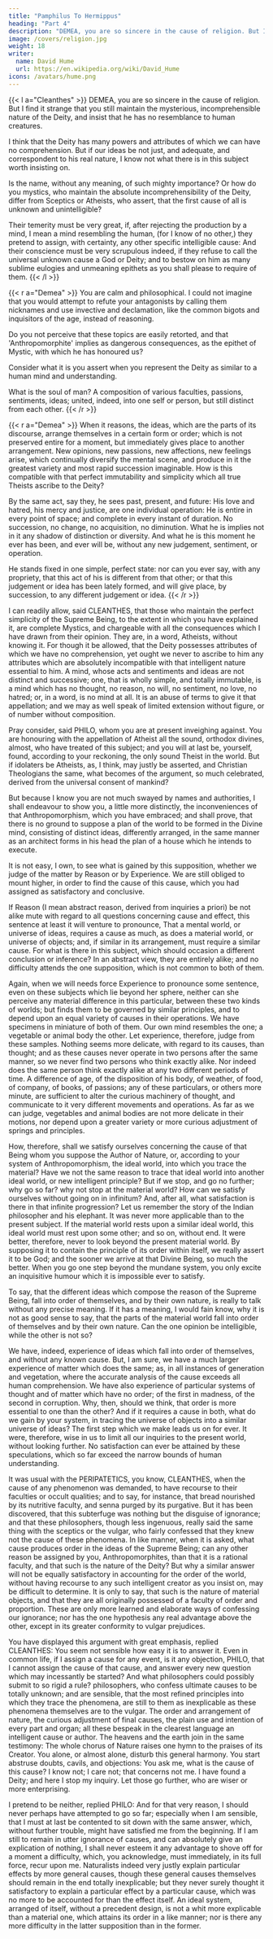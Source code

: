 ```yaml
---
title: "Pamphilus To Hermippus"
heading: "Part 4"
description: "DEMEA, you are so sincere in the cause of religion. But I find it strange that you still maintain the mysterious, incomprehensible nature of the Deity, and insist that he has no resemblance to human creatures."
image: /covers/religion.jpg
weight: 18
writer:
  name: David Hume
  url: https://en.wikipedia.org/wiki/David_Hume
icons: /avatars/hume.png
--- 
```



{{< l a="Cleanthes" >}}
DEMEA, you are so sincere in the cause of religion. But I find it strange that you still maintain the mysterious, incomprehensible nature of the Deity, and insist that he has no resemblance to human creatures. 

I think that the Deity has many powers and attributes of which we can have no comprehension. But if our ideas be not just, and adequate, and correspondent to his real nature, I know not what there is in this subject worth insisting on. 

Is the name, without any meaning, of such mighty importance? Or how do you mystics, who maintain the absolute incomprehensibility of the Deity, differ from Sceptics or Atheists, who assert, that the first cause of all is unknown and unintelligible? 

Their temerity must be very great, if, after rejecting the production by a mind, I mean a mind resembling the human, (for I know of no other,) they pretend to assign, with certainty, any other specific intelligible cause: And their conscience must be very scrupulous indeed, if they refuse to call the universal unknown cause a God or Deity; and to bestow on him as many sublime eulogies and unmeaning epithets as you shall please to require of them.
{{< /l >}}


{{< r a="Demea" >}}
You are calm and philosophical. I could not imagine that you would attempt to refute your antagonists by calling them nicknames and use invective and declamation, like the common bigots and inquisitors of the age, instead of reasoning.

Do you not perceive that these topics are easily retorted, and that 'Anthropomorphite' implies as dangerous consequences, as the epithet of Mystic, with which he has honoured us? 

Consider what it is you assert when you represent the Deity as similar to a human mind and understanding. 

What is the soul of man? A composition of various faculties, passions, sentiments, ideas; united, indeed, into one self or person, but still distinct from each other. 
{{< /r >}}

{{< r a="Demea" >}}
When it reasons, the ideas, which are the parts of its discourse, arrange themselves in a certain form or order; which is not preserved entire for a moment, but immediately gives place to another arrangement. New opinions, new passions, new affections, new feelings arise, which continually diversify the mental scene, and produce in it the greatest variety and most rapid succession imaginable. How is this compatible with that perfect immutability and simplicity which all true Theists ascribe to the Deity? 

By the same act, say they, he sees past, present, and future: His love and hatred, his mercy and justice, are one individual operation: He is entire in every point of space; and complete in every instant of duration. No succession, no change, no acquisition, no diminution. What he is implies not in it any shadow of distinction or diversity. And what he is this moment he ever has been, and ever will be, without any new judgement, sentiment, or operation.

He stands fixed in one simple, perfect state: nor can you ever say, with any propriety, that this act of his is different from that other; or that this judgement or idea has been lately formed, and will give place, by succession, to any different judgement or idea.
{{< /r >}}


I can readily allow, said CLEANTHES, that those who maintain the perfect simplicity of the Supreme Being, to the extent in which you have explained it, are complete Mystics, and chargeable with all the consequences which I have drawn from their opinion. They are, in a word, Atheists, without knowing it. For though it be allowed, that the Deity possesses attributes of which we have no comprehension, yet ought we never to ascribe to him any attributes which are absolutely incompatible with that intelligent nature essential to him. A mind, whose acts and sentiments and ideas are not distinct and successive; one, that is wholly simple, and totally immutable, is a mind which has no thought, no reason, no will, no sentiment, no love, no hatred; or, in a word, is no mind at all. It is an abuse of terms to give it that appellation; and we may as well speak of limited extension without figure, or of number without composition.

Pray consider, said PHILO, whom you are at present inveighing against. You are honouring with the appellation of Atheist all the sound, orthodox divines, almost, who have treated of this subject; and you will at last be, yourself, found, according to your reckoning, the only sound Theist in the world. But if idolaters be Atheists, as, I think, may justly be asserted, and Christian Theologians the same, what becomes of the argument, so much celebrated, derived from the universal consent of mankind?

But because I know you are not much swayed by names and authorities, I shall endeavour to show you, a little more distinctly, the inconveniences of that Anthropomorphism, which you have embraced; and shall prove, that there is no ground to suppose a plan of the world to be formed in the Divine mind, consisting of distinct ideas, differently arranged, in the same manner as an architect forms in his head the plan of a house which he intends to execute.

It is not easy, I own, to see what is gained by this supposition, whether we judge of the matter by Reason or by Experience. We are still obliged to mount higher, in order to find the cause of this cause, which you had assigned as satisfactory and conclusive.

If Reason (I mean abstract reason, derived from inquiries a priori) be not alike mute with regard to all questions concerning cause and effect, this sentence at least it will venture to pronounce, That a mental world, or universe of ideas, requires a cause as much, as does a material world, or universe of objects; and, if similar in its arrangement, must require a similar cause. For what is there in this subject, which should occasion a different conclusion or inference? In an abstract view, they are entirely alike; and no difficulty attends the one supposition, which is not common to both of them.

Again, when we will needs force Experience to pronounce some sentence, even on these subjects which lie beyond her sphere, neither can she perceive any material difference in this particular, between these two kinds of worlds; but finds them to be governed by similar principles, and to depend upon an equal variety of causes in their operations. We have specimens in miniature of both of them. Our own mind resembles the one; a vegetable or animal body the other. Let experience, therefore, judge from these samples. Nothing seems more delicate, with regard to its causes, than thought; and as these causes never operate in two persons after the same manner, so we never find two persons who think exactly alike. Nor indeed does the same person think exactly alike at any two different periods of time. A difference of age, of the disposition of his body, of weather, of food, of company, of books, of passions; any of these particulars, or others more minute, are sufficient to alter the curious machinery of thought, and communicate to it very different movements and operations. As far as we can judge, vegetables and animal bodies are not more delicate in their motions, nor depend upon a greater variety or more curious adjustment of springs and principles.

How, therefore, shall we satisfy ourselves concerning the cause of that Being whom you suppose the Author of Nature, or, according to your system of Anthropomorphism, the ideal world, into which you trace the material? Have we not the same reason to trace that ideal world into another ideal world, or new intelligent principle? But if we stop, and go no further; why go so far? why not stop at the material world? How can we satisfy ourselves without going on in infinitum? And, after all, what satisfaction is there in that infinite progression? Let us remember the story of the Indian philosopher and his elephant. It was never more applicable than to the present subject. If the material world rests upon a similar ideal world, this ideal world must rest upon some other; and so on, without end. It were better, therefore, never to look beyond the present material world. By supposing it to contain the principle of its order within itself, we really assert it to be God; and the sooner we arrive at that Divine Being, so much the better. When you go one step beyond the mundane system, you only excite an inquisitive humour which it is impossible ever to satisfy.

To say, that the different ideas which compose the reason of the Supreme Being, fall into order of themselves, and by their own nature, is really to talk without any precise meaning. If it has a meaning, I would fain know, why it is not as good sense to say, that the parts of the material world fall into order of themselves and by their own nature. Can the one opinion be intelligible, while the other is not so?

We have, indeed, experience of ideas which fall into order of themselves, and without any known cause. But, I am sure, we have a much larger experience of matter which does the same; as, in all instances of generation and vegetation, where the accurate analysis of the cause exceeds all human comprehension. We have also experience of particular systems of thought and of matter which have no order; of the first in madness, of the second in corruption. Why, then, should we think, that order is more essential to one than the other? And if it requires a cause in both, what do we gain by your system, in tracing the universe of objects into a similar universe of ideas? The first step which we make leads us on for ever. It were, therefore, wise in us to limit all our inquiries to the present world, without looking further. No satisfaction can ever be attained by these speculations, which so far exceed the narrow bounds of human understanding.

It was usual with the PERIPATETICS, you know, CLEANTHES, when the cause of any phenomenon was demanded, to have recourse to their faculties or occult qualities; and to say, for instance, that bread nourished by its nutritive faculty, and senna purged by its purgative. But it has been discovered, that this subterfuge was nothing but the disguise of ignorance; and that these philosophers, though less ingenuous, really said the same thing with the sceptics or the vulgar, who fairly confessed that they knew not the cause of these phenomena. In like manner, when it is asked, what cause produces order in the ideas of the Supreme Being; can any other reason be assigned by you, Anthropomorphites, than that it is a rational faculty, and that such is the nature of the Deity? But why a similar answer will not be equally satisfactory in accounting for the order of the world, without having recourse to any such intelligent creator as you insist on, may be difficult to determine. It is only to say, that such is the nature of material objects, and that they are all originally possessed of a faculty of order and proportion. These are only more learned and elaborate ways of confessing our ignorance; nor has the one hypothesis any real advantage above the other, except in its greater conformity to vulgar prejudices.

You have displayed this argument with great emphasis, replied CLEANTHES: You seem not sensible how easy it is to answer it. Even in common life, if I assign a cause for any event, is it any objection, PHILO, that I cannot assign the cause of that cause, and answer every new question which may incessantly be started? And what philosophers could possibly submit to so rigid a rule? philosophers, who confess ultimate causes to be totally unknown; and are sensible, that the most refined principles into which they trace the phenomena, are still to them as inexplicable as these phenomena themselves are to the vulgar. The order and arrangement of nature, the curious adjustment of final causes, the plain use and intention of every part and organ; all these bespeak in the clearest language an intelligent cause or author. The heavens and the earth join in the same testimony: The whole chorus of Nature raises one hymn to the praises of its Creator. You alone, or almost alone, disturb this general harmony. You start abstruse doubts, cavils, and objections: You ask me, what is the cause of this cause? I know not; I care not; that concerns not me. I have found a Deity; and here I stop my inquiry. Let those go further, who are wiser or more enterprising.

I pretend to be neither, replied PHILO: And for that very reason, I should never perhaps have attempted to go so far; especially when I am sensible, that I must at last be contented to sit down with the same answer, which, without further trouble, might have satisfied me from the beginning. If I am still to remain in utter ignorance of causes, and can absolutely give an explication of nothing, I shall never esteem it any advantage to shove off for a moment a difficulty, which, you acknowledge, must immediately, in its full force, recur upon me. Naturalists indeed very justly explain particular effects by more general causes, though these general causes themselves should remain in the end totally inexplicable; but they never surely thought it satisfactory to explain a particular effect by a particular cause, which was no more to be accounted for than the effect itself. An ideal system, arranged of itself, without a precedent design, is not a whit more explicable than a material one, which attains its order in a like manner; nor is there any more difficulty in the latter supposition than in the former.






